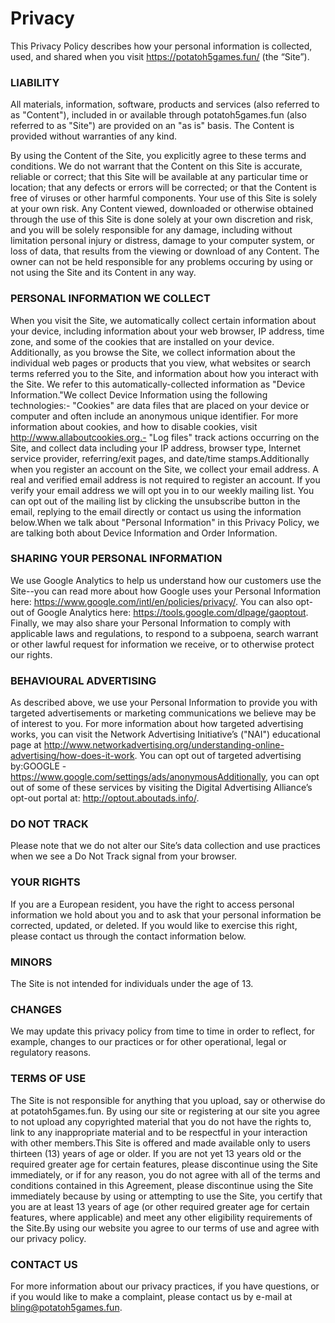 # Privacy
This Privacy Policy describes how your personal information is collected, used, and shared when you visit https://potatoh5games.fun/ (the “Site”).  

### LIABILITY
All materials, information, software, products and services (also referred to as "Content"), included in or available through potatoh5games.fun (also referred to as "Site") are provided on an "as is" basis. The Content is provided without warranties of any kind.

By using the Content of the Site, you explicitly agree to these terms and conditions. We do not warrant that the Content on this Site is accurate, reliable or correct; that this Site will be available at any particular time or location; that any defects or errors will be corrected; or that the Content is free of viruses or other harmful components. Your use of this Site is solely at your own risk. Any Content viewed, downloaded or otherwise obtained through the use of this Site is done solely at your own discretion and risk, and you will be solely responsible for any damage, including without limitation personal injury or distress, damage to your computer system, or loss of data, that results from the viewing or download of any Content. The owner can not be held responsible for any problems occuring by using or not using the Site and its Content in any way.

### PERSONAL INFORMATION WE COLLECT
When you visit the Site, we automatically collect certain information about your device, including information about your web browser, IP address, time zone, and some of the cookies that are installed on your device. Additionally, as you browse the Site, we collect information about the individual web pages or products that you view, what websites or search terms referred you to the Site, and information about how you interact with the Site. We refer to this automatically-collected information as "Device Information."We collect Device Information using the following technologies:- "Cookies" are data files that are placed on your device or computer and often include an anonymous unique identifier. For more information about cookies, and how to disable cookies, visit http://www.allaboutcookies.org.- "Log files" track actions occurring on the Site, and collect data including your IP address, browser type, Internet service provider, referring/exit pages, and date/time stamps.Additionally when you register an account on the Site, we collect your email address. A real and verified email address is not required to register an account. If you verify your email address we will opt you in to our weekly mailing list. You can opt out of the mailing list by clicking the unsubscribe button in the email, replying to the email directly or contact us using the information below.When we talk about "Personal Information" in this Privacy Policy, we are talking both about Device Information and Order Information.

### SHARING YOUR PERSONAL INFORMATION
We use Google Analytics to help us understand how our customers use the Site--you can read more about how Google uses your Personal Information here: https://www.google.com/intl/en/policies/privacy/. You can also opt-out of Google Analytics here: https://tools.google.com/dlpage/gaoptout. Finally,  we may also share your Personal Information to comply with applicable laws and regulations, to respond to a subpoena, search warrant or other lawful request for information we receive, or to otherwise protect our rights.

### BEHAVIOURAL ADVERTISING
As described above, we use your Personal Information to provide you with targeted advertisements or marketing communications we believe may be of interest to you. For more information about how targeted advertising works, you can visit the Network Advertising Initiative’s ("NAI") educational page at http://www.networkadvertising.org/understanding-online-advertising/how-does-it-work. You can opt out of targeted advertising by:GOOGLE - https://www.google.com/settings/ads/anonymousAdditionally, you can opt out of some of these services by visiting the Digital Advertising Alliance’s opt-out portal at: http://optout.aboutads.info/.

### DO NOT TRACK
Please note that we do not alter our Site’s data collection and use practices when we see a Do Not Track signal from your browser.

### YOUR RIGHTS
If you are a European resident, you have the right to access personal information we hold about you and to ask that your personal information be corrected, updated, or deleted. If you would like to exercise this right, please contact us through the contact information below.

### MINORS
The Site is not intended for individuals under the age of 13.

### CHANGES
We may update this privacy policy from time to time in order to reflect, for example, changes to our practices or for other operational, legal or regulatory reasons.

### TERMS OF USE
The Site is not responsible for anything that you upload, say or otherwise do at potatoh5games.fun. By using our site or registering at our site you agree to not upload any copyrighted material that you do not have the rights to, link to any inappropriate material and to be respectful in your interaction with other members.This Site is offered and made available only to users thirteen (13) years of age or older. If you are not yet 13 years old or the required greater age for certain features, please discontinue using the Site immediately, or if for any reason, you do not agree with all of the terms and conditions contained in this Agreement, please discontinue using the Site immediately because by using or attempting to use the Site, you certify that you are at least 13 years of age (or other required greater age for certain features, where applicable) and meet any other eligibility requirements of the Site.By using our website you agree to our terms of use and agree with our privacy policy.

### CONTACT US
For more information about our privacy practices, if you have questions, or if you would like to make a complaint, please contact us by e-mail at bling@potatoh5games.fun.
